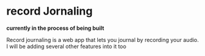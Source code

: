# record Jornaling
**currently in the process of being built**

Record journaling is a web app that lets you journal by recording your audio. I will be adding several other features into it too
